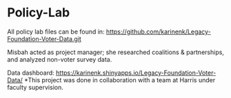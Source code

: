 # Policy-Lab
All policy lab files can be found in: https://github.com/karinenk/Legacy-Foundation-Voter-Data.git

Misbah acted as project manager; she researched coalitions & partnerships, and analyzed non-voter survey data. 

Data dashboard: https://karinenk.shinyapps.io/Legacy-Foundation-Voter-Data/
*This project was done in collaboration with a team at Harris under faculty supervision. 
